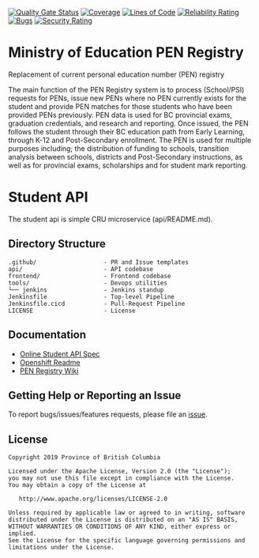 [![Quality Gate Status](https://sonarcloud.io/api/project_badges/measure?project=bcgov_EDUC-STUDENT-API&metric=alert_status)](https://sonarcloud.io/dashboard?id=bcgov_EDUC-STUDENT-API)
[![Coverage](https://sonarcloud.io/api/project_badges/measure?project=bcgov_EDUC-STUDENT-API&metric=coverage)](https://sonarcloud.io/dashboard?id=bcgov_EDUC-STUDENT-API)
[![Lines of Code](https://sonarcloud.io/api/project_badges/measure?project=bcgov_EDUC-STUDENT-API&metric=ncloc)](https://sonarcloud.io/dashboard?id=bcgov_EDUC-STUDENT-API)
[![Reliability Rating](https://sonarcloud.io/api/project_badges/measure?project=bcgov_EDUC-STUDENT-API&metric=reliability_rating)](https://sonarcloud.io/dashboard?id=bcgov_EDUC-STUDENT-API)
[![Bugs](https://sonarcloud.io/api/project_badges/measure?project=bcgov_EDUC-STUDENT-API&metric=bugs)](https://sonarcloud.io/dashboard?id=bcgov_EDUC-STUDENT-API)
[![Security Rating](https://sonarcloud.io/api/project_badges/measure?project=bcgov_EDUC-STUDENT-API&metric=security_rating)](https://sonarcloud.io/dashboard?id=bcgov_EDUC-STUDENT-API)
# Ministry of Education PEN Registry
Replacement of current personal education number (PEN) registry

The main function of the PEN Registry system is to process (School/PSI) requests for PENs, issue new PENs where no PEN currently exists for the student and provide PEN matches for those students who have been provided PENs previously. PEN data is used for BC provincial exams, graduation credentials, and research and reporting.  Once issued, the PEN follows the student through their BC education path from Early Learning, through K-12 and Post-Secondary enrollment. The PEN is used for multiple purposes including; the distribution of funding to schools, transition analysis between schools, districts and Post-Secondary instructions, as well as for provincial exams, scholarships and for student mark reporting.

# Student API
The student api is simple CRU microservice (api/README.md).

## Directory Structure

    .github/                   - PR and Issue templates
    api/                       - API codebase
    frontend/                  - Frontend codebase
    tools/                     - Devops utilities
    └── jenkins                - Jenkins standup
    Jenkinsfile                - Top-level Pipeline
    Jenkinsfile.cicd           - Pull-Request Pipeline
    LICENSE                    - License

## Documentation

* [Online Student API Spec](https://student-api-mvubjx-test.pathfinder.gov.bc.ca/swagger-ui/index.html?url=/v3/api-docs)
* [Openshift Readme](tools/README.md)
* [PEN Registry Wiki](https://github.com/bcgov/EDUC-INFRA-COMMON/wiki)

## Getting Help or Reporting an Issue

To report bugs/issues/features requests, please file an [issue](https://github.com/bcgov/EDUC-STUDENT-API/issues).

## License

    Copyright 2019 Province of British Columbia

    Licensed under the Apache License, Version 2.0 (the "License");
    you may not use this file except in compliance with the License.
    You may obtain a copy of the License at

       http://www.apache.org/licenses/LICENSE-2.0

    Unless required by applicable law or agreed to in writing, software
    distributed under the License is distributed on an "AS IS" BASIS,
    WITHOUT WARRANTIES OR CONDITIONS OF ANY KIND, either express or implied.
    See the License for the specific language governing permissions and
    limitations under the License.
